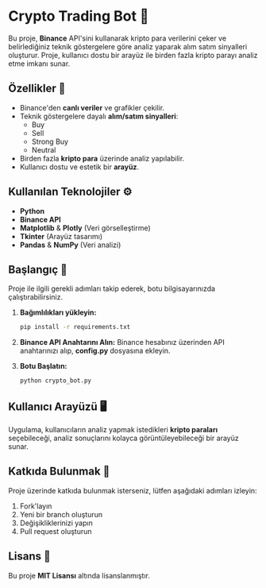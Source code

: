 # Crypto Trading Bot 🚀

Bu proje, **Binance** API'sini kullanarak kripto para verilerini çeker ve belirlediğiniz teknik göstergelere göre analiz yaparak alım satım sinyalleri oluşturur. Proje, kullanıcı dostu bir arayüz ile birden fazla kripto parayı analiz etme imkanı sunar.

## Özellikler 🎯

- Binance'den **canlı veriler** ve grafikler çekilir.
- Teknik göstergelere dayalı **alım/satım sinyalleri**:
  - Buy  
  - Sell  
  - Strong Buy  
  - Neutral  
- Birden fazla **kripto para** üzerinde analiz yapılabilir.
- Kullanıcı dostu ve estetik bir **arayüz**.

## Kullanılan Teknolojiler ⚙️

- **Python**  
- **Binance API**  
- **Matplotlib** & **Plotly** (Veri görselleştirme)  
- **Tkinter** (Arayüz tasarımı)  
- **Pandas** & **NumPy** (Veri analizi)

## Başlangıç 🚀

Proje ile ilgili gerekli adımları takip ederek, botu bilgisayarınızda çalıştırabilirsiniz.

1. **Bağımlılıkları yükleyin:**
    ```bash
    pip install -r requirements.txt
    ```

2. **Binance API Anahtarını Alın:**
    Binance hesabınız üzerinden API anahtarınızı alıp, **config.py** dosyasına ekleyin.

3. **Botu Başlatın:**
    ```bash
    python crypto_bot.py
    ```

## Kullanıcı Arayüzü 🖥️

Uygulama, kullanıcıların analiz yapmak istedikleri **kripto paraları** seçebileceği, analiz sonuçlarını kolayca görüntüleyebileceği bir arayüz sunar.

## Katkıda Bulunmak 🤝

Proje üzerinde katkıda bulunmak isterseniz, lütfen aşağıdaki adımları izleyin:

1. Fork'layın
2. Yeni bir branch oluşturun
3. Değişikliklerinizi yapın
4. Pull request oluşturun

## Lisans 📜

Bu proje **MIT Lisansı** altında lisanslanmıştır.
